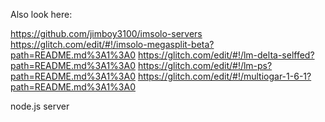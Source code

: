 
Also look here:

https://github.com/jimboy3100/imsolo-servers
https://glitch.com/edit/#!/imsolo-megasplit-beta?path=README.md%3A1%3A0
https://glitch.com/edit/#!/lm-delta-selffed?path=README.md%3A1%3A0
https://glitch.com/edit/#!/lm-ps?path=README.md%3A1%3A0
https://glitch.com/edit/#!/multiogar-1-6-1?path=README.md%3A1%3A0

node.js server

